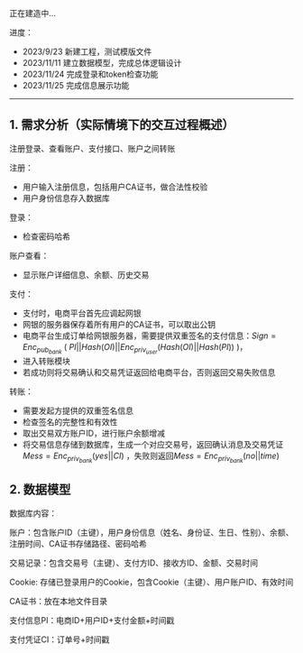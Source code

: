正在建造中...

进度：

+ 2023/9/23 新建工程，测试模版文件
+ 2023/11/11 建立数据模型，完成总体逻辑设计
+ 2023/11/24 完成登录和token检查功能
+ 2023/11/25 完成信息展示功能


-----------------


## 1. 需求分析（实际情境下的交互过程概述）

注册登录、查看账户、支付接口、账户之间转账

注册：

- 用户输入注册信息，包括用户CA证书，做合法性校验
- 用户身份信息存入数据库

登录：

- 检查密码哈希

账户查看：

- 显示账户详细信息、余额、历史交易

支付：

- 支付时，电商平台首先应调起网银
- 网银的服务器保存着所有用户的CA证书，可以取出公钥
- 电商平台生成订单给网银服务器，需要提供双重签名的支付信息：$Sign = Enc_{pub_{bank}}\ (\ PI||Hash(OI)||Enc_{priv_{user}}(Hash(OI)||Hash(PI))\ )$，
- 进入转账模块
- 若成功则将交易确认和交易凭证返回给电商平台，否则返回交易失败信息

转账：

- 需要发起方提供的双重签名信息
- 检查签名的完整性和有效性
- 取出交易双方账户ID，进行账户余额增减
- 将交易信息存储到数据库，生成一个对应交易号，返回确认消息及交易凭证$Mess = Enc_{priv_{bank}}(yes||CI)$ ，失败则返回$Mess = Enc_{priv_{bank}}(no||time)$

## 2. 数据模型

数据库内容：

账户：包含账户ID（主键），用户身份信息（姓名、身份证、生日、性别）、余额、注册时间、CA证书存储路径、密码哈希

交易记录：包含交易号（主键）、支付方ID、接收方ID、金额、交易时间

Cookie: 存储已登录用户的Cookie，包含Cookie（主键）、用户账户ID、有效时间

CA证书：放在本地文件目录

支付信息PI：电商ID+用户ID+支付金额+时间戳

支付凭证CI：订单号+时间戳
